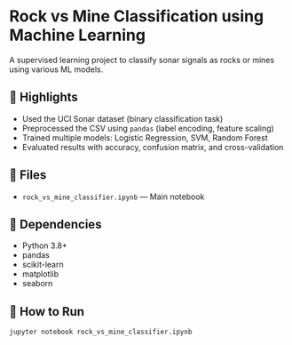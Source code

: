 # Rock vs Mine Classification using Machine Learning

A supervised learning project to classify sonar signals as rocks or mines using various ML models.

## 📌 Highlights
- Used the UCI Sonar dataset (binary classification task)
- Preprocessed the CSV using `pandas` (label encoding, feature scaling)
- Trained multiple models: Logistic Regression, SVM, Random Forest
- Evaluated results with accuracy, confusion matrix, and cross-validation

## 📁 Files
- `rock_vs_mine_classifier.ipynb` — Main notebook

## 🧠 Dependencies
- Python 3.8+
- pandas
- scikit-learn
- matplotlib
- seaborn

## 🚀 How to Run
```bash
jupyter notebook rock_vs_mine_classifier.ipynb
```
